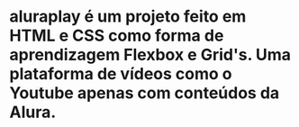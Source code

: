# aluraplay é um projeto feito em HTML e CSS como forma de aprendizagem Flexbox e Grid's. Uma plataforma de vídeos como o Youtube apenas com conteúdos da Alura.
